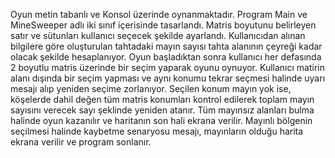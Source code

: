 Oyun metin tabanlı ve Konsol üzerinde oynanmaktadır.
Program Main ve MineSweeper adlı iki sınıf içerisinde tasarlandı.
Matris boyutunu belirleyen satır ve sütunları kullanıcı seçecek şekilde ayarlandı.
Kullanıcıdan alınan bilgilere göre oluşturulan tahtadaki mayın sayısı tahta alanının çeyreği kadar olacak şekilde hesaplanıyor.
Oyun başladıktan sonra kullanıcı her defasında 2 boyutlu matris üzerinde bir seçim yaparak oyunu oynuyor.
Kullanıcı matirin alanı dışında bir seçim yapması ve aynı konumu tekrar seçmesi halinde uyarı mesajı alıp yeniden seçime zorlanıyor.
Seçilen konum mayın yok ise, köşelerde dahil değen tüm matris konumları kontrol edilerek toplam mayın sayısını verecek sayı şeklinde yeniden atanır.
Tüm mayınsız alanları bulma halinde oyun kazanılır ve haritanın son hali ekrana verilir.
Mayınlı bölgenin seçilmesi halinde kaybetme senaryosu mesajı, mayınların olduğu harita ekrana verilir ve program sonlanır.